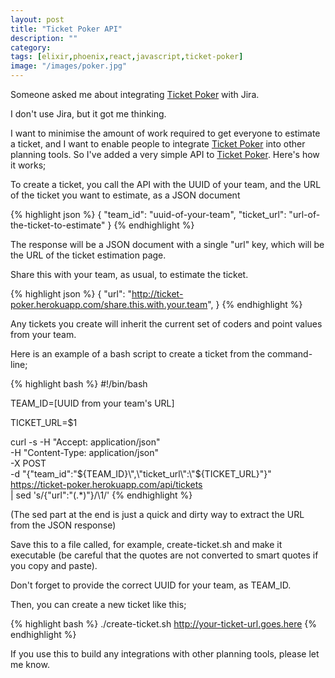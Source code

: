 ```yaml
---
layout: post
title: "Ticket Poker API"
description: ""
category:
tags: [elixir,phoenix,react,javascript,ticket-poker]
image: "/images/poker.jpg"
---
```

Someone asked me about integrating [Ticket Poker][ticket-poker] with Jira.

I don't use Jira, but it got me thinking.

I want to minimise the amount of work required to get everyone to estimate a ticket, and I want to enable people
to integrate [Ticket Poker][ticket-poker] into other planning tools. So I've added a very simple API to [Ticket Poker][ticket-poker]. Here's how it works;

To create a ticket, you call the API with the UUID of your team, and the URL of the ticket you want to estimate, as a JSON document

{% highlight json %}
{
  "team_id": "uuid-of-your-team",
  "ticket_url": "url-of-the-ticket-to-estimate"
}
{% endhighlight %}

The response will be a JSON document with a single "url" key, which will be the URL of the ticket estimation page.

Share this with your team, as usual, to estimate the ticket.

{% highlight json %}
{
  "url": "http://ticket-poker.herokuapp.com/share.this.with.your.team",
}
{% endhighlight %}

Any tickets you create will inherit the current set of coders and point values from your team.

Here is an example of a bash script to create a ticket from the command-line;

{% highlight bash %}
#!/bin/bash

TEAM_ID=[UUID from your team\'s URL]

TICKET_URL=$1

curl -s -H "Accept: application/json" \
     -H "Content-Type: application/json" \
	 	 -X POST \
     -d "{\"team_id\":\"${TEAM_ID}\",\"ticket_url\":\"${TICKET_URL}\"}" \
     https://ticket-poker.herokuapp.com/api/tickets \
     | sed 's/{"url":"\(.*\)"}/\1/'
{% endhighlight %}

(The sed part at the end is just a quick and dirty way to extract the URL from the JSON response)

Save this to a file called, for example, create-ticket.sh and make it executable (be careful that the quotes are not converted to smart quotes if you copy and paste).

Don't forget to provide the correct UUID for your team, as TEAM_ID.

Then, you can create a new ticket like this;

{% highlight bash %}
./create-ticket.sh http://your-ticket-url.goes.here
{% endhighlight %}

If you use this to build any integrations with other planning tools, please let me know.

[ticket-poker]: https://digitalronin.github.io/2017/01/02/ticket-poker.html
